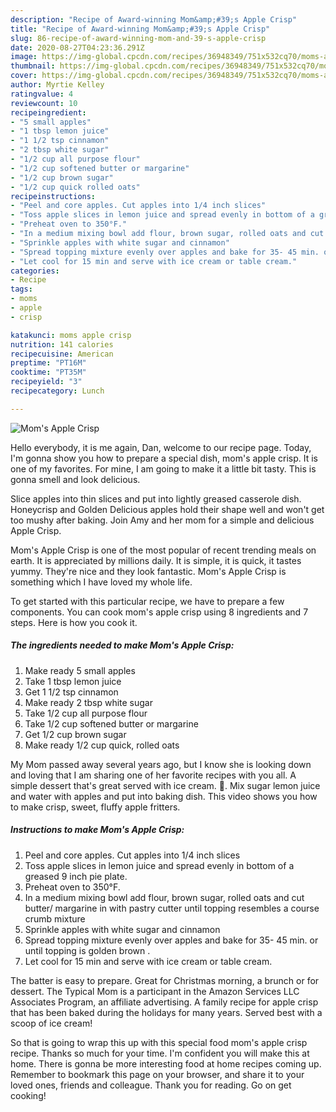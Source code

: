 ```yaml
---
description: "Recipe of Award-winning Mom&amp;#39;s Apple Crisp"
title: "Recipe of Award-winning Mom&amp;#39;s Apple Crisp"
slug: 86-recipe-of-award-winning-mom-and-39-s-apple-crisp
date: 2020-08-27T04:23:36.291Z
image: https://img-global.cpcdn.com/recipes/36948349/751x532cq70/moms-apple-crisp-recipe-main-photo.jpg
thumbnail: https://img-global.cpcdn.com/recipes/36948349/751x532cq70/moms-apple-crisp-recipe-main-photo.jpg
cover: https://img-global.cpcdn.com/recipes/36948349/751x532cq70/moms-apple-crisp-recipe-main-photo.jpg
author: Myrtie Kelley
ratingvalue: 4
reviewcount: 10
recipeingredient:
- "5 small apples"
- "1 tbsp lemon juice"
- "1 1/2 tsp cinnamon"
- "2 tbsp white sugar"
- "1/2 cup all purpose flour"
- "1/2 cup softened butter or margarine"
- "1/2 cup brown sugar"
- "1/2 cup quick rolled oats"
recipeinstructions:
- "Peel and core apples. Cut apples into 1/4 inch slices"
- "Toss apple slices in lemon juice and spread evenly in bottom of a greased 9 inch pie plate."
- "Preheat oven to 350°F."
- "In a medium mixing bowl add flour, brown sugar, rolled oats and cut butter/ margarine in with pastry cutter until topping resembles a course crumb mixture"
- "Sprinkle apples with white sugar and cinnamon"
- "Spread topping mixture evenly over apples and bake for 35- 45 min. or until topping is golden brown ."
- "Let cool for 15 min and serve with ice cream or table cream."
categories:
- Recipe
tags:
- moms
- apple
- crisp

katakunci: moms apple crisp 
nutrition: 141 calories
recipecuisine: American
preptime: "PT16M"
cooktime: "PT35M"
recipeyield: "3"
recipecategory: Lunch

---
```



![Mom&#39;s Apple Crisp](https://img-global.cpcdn.com/recipes/36948349/751x532cq70/moms-apple-crisp-recipe-main-photo.jpg)

Hello everybody, it is me again, Dan, welcome to our recipe page. Today, I'm gonna show you how to prepare a special dish, mom&#39;s apple crisp. It is one of my favorites. For mine, I am going to make it a little bit tasty. This is gonna smell and look delicious.

Slice apples into thin slices and put into lightly greased casserole dish. Honeycrisp and Golden Delicious apples hold their shape well and won&#39;t get too mushy after baking. Join Amy and her mom for a simple and delicious Apple Crisp.

Mom&#39;s Apple Crisp is one of the most popular of recent trending meals on earth. It is appreciated by millions daily. It is simple, it is quick, it tastes yummy. They're nice and they look fantastic. Mom&#39;s Apple Crisp is something which I have loved my whole life.


To get started with this particular recipe, we have to prepare a few components. You can cook mom&#39;s apple crisp using 8 ingredients and 7 steps. Here is how you cook it.

##### The ingredients needed to make Mom&#39;s Apple Crisp:

1. Make ready 5 small apples
1. Take 1 tbsp lemon juice
1. Get 1 1/2 tsp cinnamon
1. Make ready 2 tbsp white sugar
1. Take 1/2 cup all purpose flour
1. Take 1/2 cup softened butter or margarine
1. Get 1/2 cup brown sugar
1. Make ready 1/2 cup quick, rolled oats


My Mom passed away several years ago, but I know she is looking down and loving that I am sharing one of her favorite recipes with you all. A simple dessert that&#39;s great served with ice cream. 🙂. Mix sugar lemon juice and water with apples and put into baking dish. This video shows you how to make crisp, sweet, fluffy apple fritters. 

##### Instructions to make Mom&#39;s Apple Crisp:

1. Peel and core apples. Cut apples into 1/4 inch slices
1. Toss apple slices in lemon juice and spread evenly in bottom of a greased 9 inch pie plate.
1. Preheat oven to 350°F.
1. In a medium mixing bowl add flour, brown sugar, rolled oats and cut butter/ margarine in with pastry cutter until topping resembles a course crumb mixture
1. Sprinkle apples with white sugar and cinnamon
1. Spread topping mixture evenly over apples and bake for 35- 45 min. or until topping is golden brown .
1. Let cool for 15 min and serve with ice cream or table cream.


The batter is easy to prepare. Great for Christmas morning, a brunch or for dessert. The Typical Mom is a participant in the Amazon Services LLC Associates Program, an affiliate advertising. A family recipe for apple crisp that has been baked during the holidays for many years. Served best with a scoop of ice cream! 

So that is going to wrap this up with this special food mom&#39;s apple crisp recipe. Thanks so much for your time. I'm confident you will make this at home. There is gonna be more interesting food at home recipes coming up. Remember to bookmark this page on your browser, and share it to your loved ones, friends and colleague. Thank you for reading. Go on get cooking!
